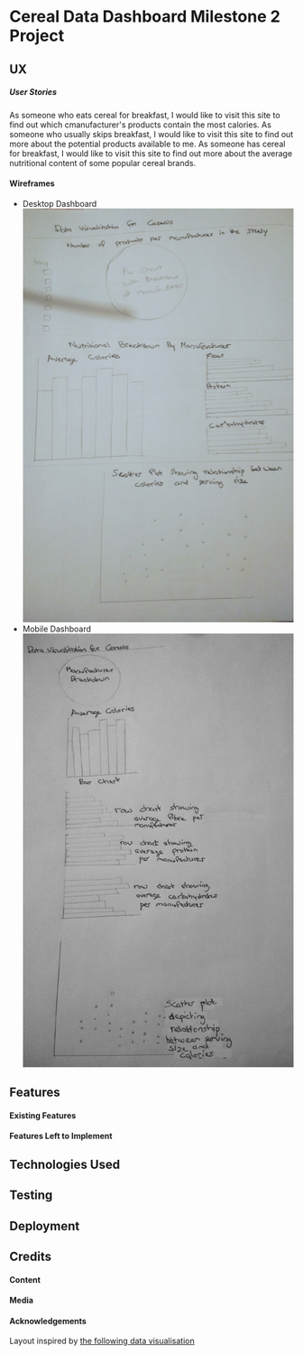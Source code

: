 # Cereal Data Dashboard Milestone 2 Project

## UX

##### User Stories
As someone who eats cereal for breakfast, I would like to visit this site to find out which cmanufacturer's products
contain the most calories.
As someone who usually skips breakfast, I would like to visit this site to find out more about the potential products
available to me.
As someone has cereal for breakfast, I would like to visit this site to find out more about the average nutritional
content of some popular cereal brands.


#### Wireframes
* Desktop Dashboard ![Desktop](/wireframes/desktopView.jpg/)
* Mobile Dashboard ![Mobile](/wireframes/mobileView.jpg/)

## Features

#### Existing Features


#### Features Left to Implement



## Technologies Used


## Testing


## Deployment


## Credits

#### Content


#### Media

#### Acknowledgements
Layout inspired by [the following data visualisation](http://amberonrails.com/cereal-visualization/)
